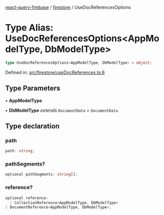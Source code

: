 [react-query-firebase](../../modules.md) / [firestore](../index.md) / UseDocReferencesOptions

# Type Alias: UseDocReferencesOptions\<AppModelType, DbModelType\>

```ts
type UseDocReferencesOptions<AppModelType, DbModelType> = object;
```

Defined in: [src/firestore/useDocReferences.ts:6](https://github.com/vpishuk/react-query-firebase/blob/2814a7f726829eb67b40b71ca1e3d6c86fc8bb8b/src/firestore/useDocReferences.ts#L6)

## Type Parameters

• **AppModelType**

• **DbModelType** *extends* `DocumentData` = `DocumentData`

## Type declaration

### path

```ts
path: string;
```

### pathSegments?

```ts
optional pathSegments: string[];
```

### reference?

```ts
optional reference: 
  | CollectionReference<AppModelType, DbModelType>
| DocumentReference<AppModelType, DbModelType>;
```
